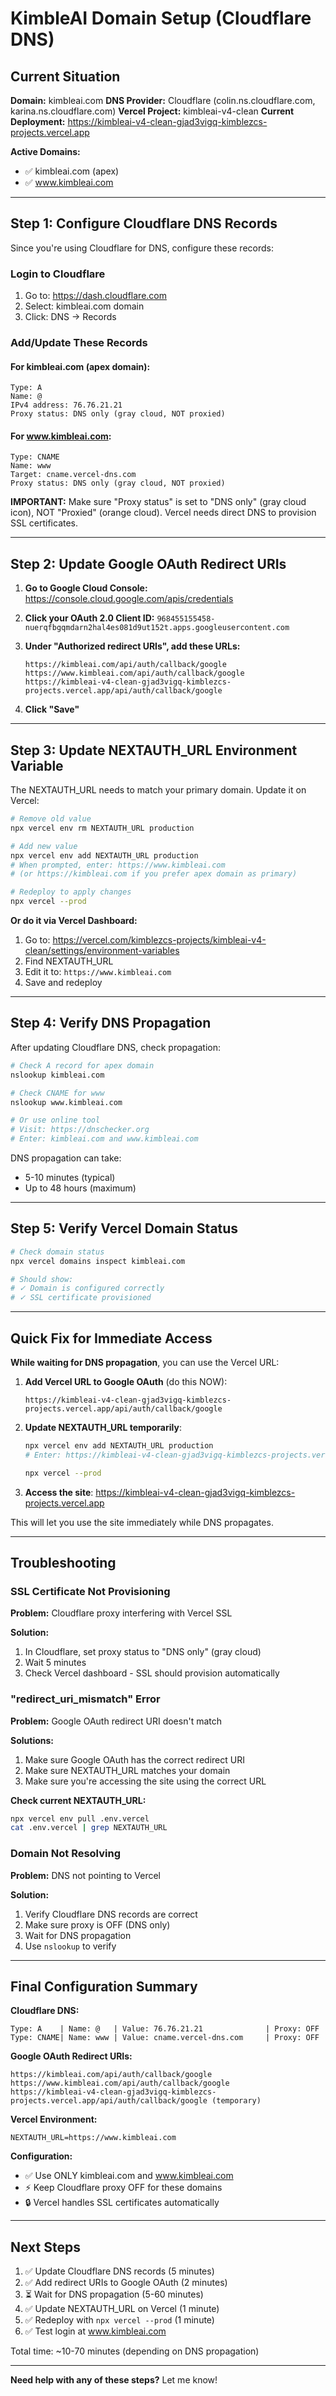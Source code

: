 # KimbleAI Domain Setup (Cloudflare DNS)

## Current Situation

**Domain:** kimbleai.com
**DNS Provider:** Cloudflare (colin.ns.cloudflare.com, karina.ns.cloudflare.com)
**Vercel Project:** kimbleai-v4-clean
**Current Deployment:** https://kimbleai-v4-clean-gjad3vigq-kimblezcs-projects.vercel.app

**Active Domains:**
- ✅ kimbleai.com (apex)
- ✅ www.kimbleai.com

---

## Step 1: Configure Cloudflare DNS Records

Since you're using Cloudflare for DNS, configure these records:

### Login to Cloudflare
1. Go to: https://dash.cloudflare.com
2. Select: kimbleai.com domain
3. Click: DNS → Records

### Add/Update These Records

#### For kimbleai.com (apex domain):
```
Type: A
Name: @
IPv4 address: 76.76.21.21
Proxy status: DNS only (gray cloud, NOT proxied)
```

#### For www.kimbleai.com:
```
Type: CNAME
Name: www
Target: cname.vercel-dns.com
Proxy status: DNS only (gray cloud, NOT proxied)
```

**IMPORTANT:** Make sure "Proxy status" is set to "DNS only" (gray cloud icon), NOT "Proxied" (orange cloud). Vercel needs direct DNS to provision SSL certificates.

---

## Step 2: Update Google OAuth Redirect URIs

1. **Go to Google Cloud Console:**
   https://console.cloud.google.com/apis/credentials

2. **Click your OAuth 2.0 Client ID:**
   `968455155458-nuerqfbgqmdarn2hal4es081d9ut152t.apps.googleusercontent.com`

3. **Under "Authorized redirect URIs", add these URLs:**
   ```
   https://kimbleai.com/api/auth/callback/google
   https://www.kimbleai.com/api/auth/callback/google
   https://kimbleai-v4-clean-gjad3vigq-kimblezcs-projects.vercel.app/api/auth/callback/google
   ```

4. **Click "Save"**

---

## Step 3: Update NEXTAUTH_URL Environment Variable

The NEXTAUTH_URL needs to match your primary domain. Update it on Vercel:

```bash
# Remove old value
npx vercel env rm NEXTAUTH_URL production

# Add new value
npx vercel env add NEXTAUTH_URL production
# When prompted, enter: https://www.kimbleai.com
# (or https://kimbleai.com if you prefer apex domain as primary)

# Redeploy to apply changes
npx vercel --prod
```

**Or do it via Vercel Dashboard:**
1. Go to: https://vercel.com/kimblezcs-projects/kimbleai-v4-clean/settings/environment-variables
2. Find NEXTAUTH_URL
3. Edit it to: `https://www.kimbleai.com`
4. Save and redeploy

---

## Step 4: Verify DNS Propagation

After updating Cloudflare DNS, check propagation:

```bash
# Check A record for apex domain
nslookup kimbleai.com

# Check CNAME for www
nslookup www.kimbleai.com

# Or use online tool
# Visit: https://dnschecker.org
# Enter: kimbleai.com and www.kimbleai.com
```

DNS propagation can take:
- 5-10 minutes (typical)
- Up to 48 hours (maximum)

---

## Step 5: Verify Vercel Domain Status

```bash
# Check domain status
npx vercel domains inspect kimbleai.com

# Should show:
# ✓ Domain is configured correctly
# ✓ SSL certificate provisioned
```

---

## Quick Fix for Immediate Access

**While waiting for DNS propagation**, you can use the Vercel URL:

1. **Add Vercel URL to Google OAuth** (do this NOW):
   ```
   https://kimbleai-v4-clean-gjad3vigq-kimblezcs-projects.vercel.app/api/auth/callback/google
   ```

2. **Update NEXTAUTH_URL temporarily**:
   ```bash
   npx vercel env add NEXTAUTH_URL production
   # Enter: https://kimbleai-v4-clean-gjad3vigq-kimblezcs-projects.vercel.app

   npx vercel --prod
   ```

3. **Access the site**:
   https://kimbleai-v4-clean-gjad3vigq-kimblezcs-projects.vercel.app

This will let you use the site immediately while DNS propagates.

---

## Troubleshooting

### SSL Certificate Not Provisioning

**Problem:** Cloudflare proxy interfering with Vercel SSL

**Solution:**
1. In Cloudflare, set proxy status to "DNS only" (gray cloud)
2. Wait 5 minutes
3. Check Vercel dashboard - SSL should provision automatically

### "redirect_uri_mismatch" Error

**Problem:** Google OAuth redirect URI doesn't match

**Solutions:**
1. Make sure Google OAuth has the correct redirect URI
2. Make sure NEXTAUTH_URL matches your domain
3. Make sure you're accessing the site using the correct URL

**Check current NEXTAUTH_URL:**
```bash
npx vercel env pull .env.vercel
cat .env.vercel | grep NEXTAUTH_URL
```

### Domain Not Resolving

**Problem:** DNS not pointing to Vercel

**Solution:**
1. Verify Cloudflare DNS records are correct
2. Make sure proxy is OFF (DNS only)
3. Wait for DNS propagation
4. Use `nslookup` to verify

---

## Final Configuration Summary

**Cloudflare DNS:**
```
Type: A    | Name: @   | Value: 76.76.21.21              | Proxy: OFF
Type: CNAME| Name: www | Value: cname.vercel-dns.com     | Proxy: OFF
```

**Google OAuth Redirect URIs:**
```
https://kimbleai.com/api/auth/callback/google
https://www.kimbleai.com/api/auth/callback/google
https://kimbleai-v4-clean-gjad3vigq-kimblezcs-projects.vercel.app/api/auth/callback/google (temporary)
```

**Vercel Environment:**
```
NEXTAUTH_URL=https://www.kimbleai.com
```

**Configuration:**
- ✅ Use ONLY kimbleai.com and www.kimbleai.com
- ⚡ Keep Cloudflare proxy OFF for these domains
- 🔒 Vercel handles SSL certificates automatically

---

## Next Steps

1. ✅ Update Cloudflare DNS records (5 minutes)
2. ✅ Add redirect URIs to Google OAuth (2 minutes)
3. ⏳ Wait for DNS propagation (5-60 minutes)
4. ✅ Update NEXTAUTH_URL on Vercel (1 minute)
5. ✅ Redeploy with `npx vercel --prod` (1 minute)
6. ✅ Test login at www.kimbleai.com

Total time: ~10-70 minutes (depending on DNS propagation)

---

**Need help with any of these steps?** Let me know!
